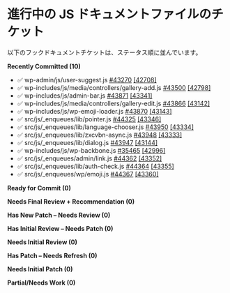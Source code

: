 <!--
# In-progress JS docs file tickets
-->

# 進行中の JS ドキュメントファイルのチケット

<!--
The following hook docs tickets are sorted by status:
-->

以下のフックドキュメントチケットは、ステータス順に並んでいます。

**Recently Committed (10)**

<!--
✅ wp-admin/js/user-suggest.js [#43270](https://core.trac.wordpress.org/ticket/43270) [\[42708\]](https://core.trac.wordpress.org/changeset/42708)
✅ wp-includes/js/media/controllers/gallery-add.js [#43500](https://core.trac.wordpress.org/ticket/43500) [\[42798\]](https://core.trac.wordpress.org/changeset/42798)
✅ wp-includes/js/admin-bar.js [#43871](https://core.trac.wordpress.org/ticket/43871) [\[43341\]](https://core.trac.wordpress.org/changeset/43341)
✅ wp-includes/js/media/controllers/gallery-edit.js [#43866](https://core.trac.wordpress.org/ticket/43866) [\[43142\]](https://core.trac.wordpress.org/changeset/43142)
✅ wp-includes/js/wp-emoji-loader.js [#43870](https://core.trac.wordpress.org/ticket/43870) [\[43143\]](https://core.trac.wordpress.org/changeset/43143)
✅ src/js/\_enqueues/lib/pointer.js [#44325](https://core.trac.wordpress.org/ticket/44325) [\[43346\]](https://core.trac.wordpress.org/changeset/43346)
✅ src/js/\_enqueues/lib/language-chooser.js [#43950](https://core.trac.wordpress.org/ticket/43950) [\[43334\]](https://core.trac.wordpress.org/changeset/43334)
✅ src/js/\_enqueues/lib/zxcvbn-async.js [#43948](https://core.trac.wordpress.org/ticket/43948) [\[43333\]](https://core.trac.wordpress.org/changeset/43333)
✅ src/js/\_enqueues/lib/dialog.js [#43947](https://core.trac.wordpress.org/ticket/43947) [\[43144\]](https://core.trac.wordpress.org/changeset/43144)
✅ wp-includes/js/wp-backbone.js [#35465](https://core.trac.wordpress.org/ticket/35465) [\[42996\]](https://core.trac.wordpress.org/changeset/42996)
✅ src/js/\_enqueues/admin/link.js [#44362](https://core.trac.wordpress.org/ticket/44362) [\[43352\]](https://core.trac.wordpress.org/changeset/43352)
✅ src/js/\_enqueues/lib/auth-check.js [#44364](https://core.trac.wordpress.org/ticket/44364) [\[43355\]](https://core.trac.wordpress.org/changeset/43355)
✅ src/js/\_enqueues/wp/emoji.js [#44367](https://core.trac.wordpress.org/ticket/44367) [\[43360\]](https://core.trac.wordpress.org/changeset/43360)
-->

-   ✅ wp-admin/js/user-suggest.js [#43270](https://core.trac.wordpress.org/ticket/43270) [\[42708\]](https://core.trac.wordpress.org/changeset/42708)
-   ✅ wp-includes/js/media/controllers/gallery-add.js [#43500](https://core.trac.wordpress.org/ticket/43500) [\[42798\]](https://core.trac.wordpress.org/changeset/42798)
-   ✅ wp-includes/js/admin-bar.js [#43871](https://core.trac.wordpress.org/ticket/43871) [\[43341\]](https://core.trac.wordpress.org/changeset/43341)
-   ✅ wp-includes/js/media/controllers/gallery-edit.js [#43866](https://core.trac.wordpress.org/ticket/43866) [\[43142\]](https://core.trac.wordpress.org/changeset/43142)
-   ✅ wp-includes/js/wp-emoji-loader.js [#43870](https://core.trac.wordpress.org/ticket/43870) [\[43143\]](https://core.trac.wordpress.org/changeset/43143)
-   ✅ src/js/\_enqueues/lib/pointer.js [#44325](https://core.trac.wordpress.org/ticket/44325) [\[43346\]](https://core.trac.wordpress.org/changeset/43346)
-   ✅ src/js/\_enqueues/lib/language-chooser.js [#43950](https://core.trac.wordpress.org/ticket/43950) [\[43334\]](https://core.trac.wordpress.org/changeset/43334)
-   ✅ src/js/\_enqueues/lib/zxcvbn-async.js [#43948](https://core.trac.wordpress.org/ticket/43948) [\[43333\]](https://core.trac.wordpress.org/changeset/43333)
-   ✅ src/js/\_enqueues/lib/dialog.js [#43947](https://core.trac.wordpress.org/ticket/43947) [\[43144\]](https://core.trac.wordpress.org/changeset/43144)
-   ✅ wp-includes/js/wp-backbone.js [#35465](https://core.trac.wordpress.org/ticket/35465) [\[42996\]](https://core.trac.wordpress.org/changeset/42996)
-   ✅ src/js/\_enqueues/admin/link.js [#44362](https://core.trac.wordpress.org/ticket/44362) [\[43352\]](https://core.trac.wordpress.org/changeset/43352)
-   ✅ src/js/\_enqueues/lib/auth-check.js [#44364](https://core.trac.wordpress.org/ticket/44364) [\[43355\]](https://core.trac.wordpress.org/changeset/43355)
-   ✅ src/js/\_enqueues/wp/emoji.js [#44367](https://core.trac.wordpress.org/ticket/44367) [\[43360\]](https://core.trac.wordpress.org/changeset/43360)

**Ready for Commit (0)**

**Needs Final Review + Recommendation (0)**

**Has New Patch – Needs Review (0)**

**Has Initial Review – Needs Patch (0)**

**Needs Initial Review (0)**

**Has Patch – Needs Refresh (0)**

**Needs Initial Patch (0)**

**Partial/Needs Work (0)**
